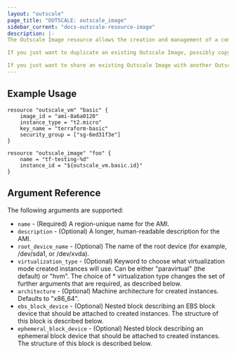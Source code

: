 ```yaml
---
layout: "outscale"
page_title: "OUTSCALE: outscale_image"
sidebar_current: "docs-outscale-resource-image"
description: |-
The Outscale Image resource allows the creation and management of a completely-custom Outscale VM Image.

If you just want to duplicate an existing Outscale Image, possibly copying it to another region, it's better to use outscale_image_copy instead.

If you just want to share an existing Outscale Image with another Outscale account, it's better to use outscale_image_launch_permission instead.
---
```


## Example Usage

```hcl
resource "outscale_vm" "basic" {
	image_id = "ami-8a6a0120"
	instance_type = "t2.micro"
	key_name = "terraform-basic"
	security_group = ["sg-6ed31f3e"]
}

resource "outscale_image" "foo" {
	name = "tf-testing-%d"
	instance_id = "${outscale_vm.basic.id}"
}
```

## Argument Reference

The following arguments are supported:

* `name` - (Required) A region-unique name for the AMI.
* `description` - (Optional) A longer, human-readable description for the AMI.
* `root_device_name` - (Optional) The name of the root device (for example, /dev/sda1, or /dev/xvda).
* `virtualization_type` - (Optional) Keyword to choose what virtualization mode created instances will use. Can be either "paravirtual" (the default) or "hvm". The choice of * virtualization type changes the set of further arguments that are required, as described below.
* `architecture` - (Optional) Machine architecture for created instances. Defaults to "x86_64".
* `ebs_block_device` - (Optional) Nested block describing an EBS block device that should be attached to created instances. The structure of this block is described below.
* `ephemeral_block_device` - (Optional) Nested block describing an ephemeral block device that should be attached to created instances. The structure of this block is described below.